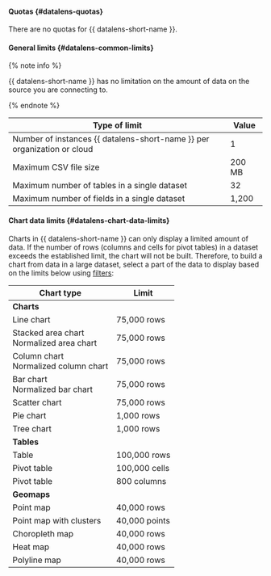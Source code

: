 
#### Quotas {#datalens-quotas}

There are no quotas for {{ datalens-short-name }}.



#### General limits {#datalens-common-limits}

{% note info %}

{{ datalens-short-name }} has no limitation on the amount of data on the source you are connecting to.

{% endnote %}


| Type of limit | Value |
| ----- | ----- |
| Number of instances {{ datalens-short-name }} per organization or cloud | 1 |
| Maximum CSV file size | 200 MB |
| Maximum number of tables in a single dataset | 32 |
| Maximum number of fields in a single dataset | 1,200 |


#### Chart data limits {#datalens-chart-data-limits}

Charts in {{ datalens-short-name }} can only display a limited amount of data. If the number of rows (columns and cells for pivot tables) in a dataset exceeds the established limit, the chart will not be built. Therefore, to build a chart from data in a large dataset, select a part of the data to display based on the limits below using [filters](../../datalens/concepts/dataset/settings.md#default-setting):

| Chart type | Limit |
----- | -----
| **Charts** |
| Line chart | 75,000 rows |
| Stacked area chart<br/>Normalized area chart | 75,000 rows |
| Column chart<br/>Normalized column chart | 75,000 rows |
| Bar chart<br/>Normalized bar chart | 75,000 rows |
| Scatter chart | 75,000 rows |
| Pie chart | 1,000 rows |
| Tree chart | 1,000 rows |
| **Tables** |
| Table | 100,000 rows |
| Pivot table | 100,000 cells |
| Pivot table | 800 columns |
| **Geomaps** | |
| Point map | 40,000 rows |
| Point map with clusters | 40,000 points |
| Choropleth map | 40,000 rows |
| Heat map | 40,000 rows |
| Polyline map | 40,000 rows |
